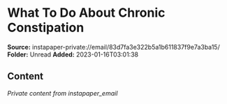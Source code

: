 # What To Do About Chronic Constipation

**Source:** instapaper-private://email/83d7fa3e322b5a1b611837f9e7a3ba15/
**Folder:** Unread
**Added:** 2023-01-16T03:01:38




## Content
*Private content from instapaper_email*
